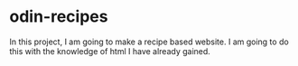 # odin-recipes

In this project, I am going to make a recipe based website. I am going to do this with the knowledge of html I have already gained.

